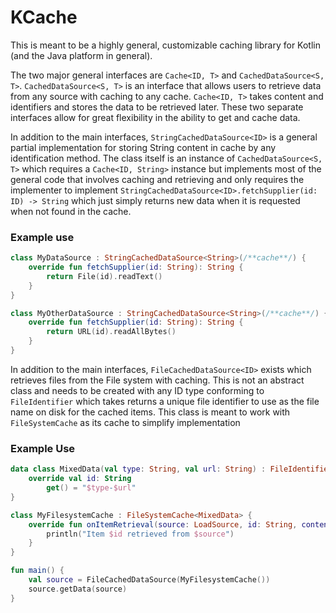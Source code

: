 # KCache

This is meant to be a highly general, customizable caching library for Kotlin (and the Java platform in general).

The two major general interfaces are `Cache<ID, T>` and `CachedDataSource<S, T>`. `CachedDataSource<S, T>` is an
interface
that allows users to retrieve data from any source with caching to any cache. `Cache<ID, T>` takes content and
identifiers
and stores the data to be retrieved later. These two separate interfaces allow for great flexibility in the ability to
get and cache data.

In addition to the main interfaces, `StringCachedDataSource<ID>` is a general partial implementation for storing String
content in cache by any identification method. The class itself is an instance of `CachedDataSource<S, T>` which
requires
a `Cache<ID, String>` instance but implements most of the general code that involves caching and retrieving and only
requires the implementer to implement `StringCachedDataSource<ID>.fetchSupplier(id: ID) -> String` which just simply
returns new data when it is requested when not found in the cache.

### Example use

```kotlin
class MyDataSource : StringCachedDataSource<String>(/**cache**/) {
    override fun fetchSupplier(id: String): String {
        return File(id).readText()
    }
}

class MyOtherDataSource : StringCachedDataSource<String>(/**cache**/) {
    override fun fetchSupplier(id: String): String {
        return URL(id).readAllBytes()
    }
}
```

In addition to the main interfaces, `FileCachedDataSource<ID>` exists which retrieves files from the File system with
caching. This is not an
abstract class and needs to be created with any ID type conforming to `FileIdentifier` which takes returns a unique file
identifier to use
as the file name on disk for the cached items. This class is meant to work with `FileSystemCache` as its cache to
simplify implementation

### Example Use

```kotlin
data class MixedData(val type: String, val url: String) : FileIdentifier {
    override val id: String
        get() = "$type-$url"
}

class MyFilesystemCache : FileSystemCache<MixedData> {
    override fun onItemRetrieval(source: LoadSource, id: String, content: String?) {
        println("Item $id retrieved from $source")
    }
}

fun main() {
    val source = FileCachedDataSource(MyFilesystemCache())
    source.getData(source)
}

```